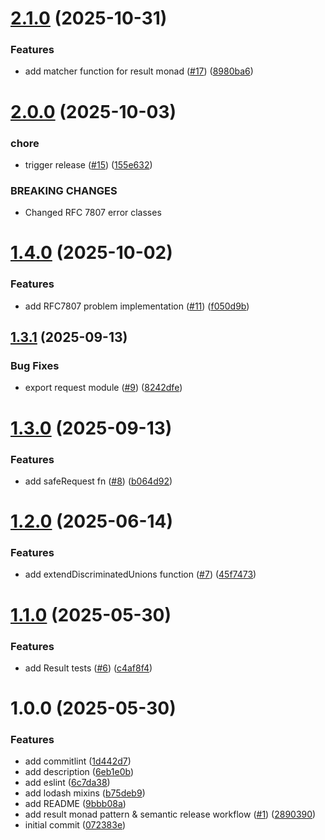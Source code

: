 # [2.1.0](https://github.com/philipp08888/utils/compare/v2.0.0...v2.1.0) (2025-10-31)


### Features

* add matcher function for result monad ([#17](https://github.com/philipp08888/utils/issues/17)) ([8980ba6](https://github.com/philipp08888/utils/commit/8980ba6ad9881b9cb9b097b54224d33682363781))

# [2.0.0](https://github.com/philipp08888/utils/compare/v1.4.0...v2.0.0) (2025-10-03)

### chore

- trigger release ([#15](https://github.com/philipp08888/utils/issues/15)) ([155e632](https://github.com/philipp08888/utils/commit/155e632ab05c930b4a5a57ae629c5b61fa863bb1))

### BREAKING CHANGES

- Changed RFC 7807 error classes

# [1.4.0](https://github.com/philipp08888/utils/compare/v1.3.1...v1.4.0) (2025-10-02)

### Features

- add RFC7807 problem implementation ([#11](https://github.com/philipp08888/utils/issues/11)) ([f050d9b](https://github.com/philipp08888/utils/commit/f050d9bcab5e27ec9527c3ac160abdcf9b822a30))

## [1.3.1](https://github.com/philipp08888/utils/compare/v1.3.0...v1.3.1) (2025-09-13)

### Bug Fixes

- export request module ([#9](https://github.com/philipp08888/utils/issues/9)) ([8242dfe](https://github.com/philipp08888/utils/commit/8242dfe046f48b745cdb12a60474f2f7ccccb741))

# [1.3.0](https://github.com/philipp08888/utils/compare/v1.2.0...v1.3.0) (2025-09-13)

### Features

- add safeRequest fn ([#8](https://github.com/philipp08888/utils/issues/8)) ([b064d92](https://github.com/philipp08888/utils/commit/b064d9248137da2325cec7ef9f8bf4eaf0ce9e18))

# [1.2.0](https://github.com/philipp08888/utils/compare/v1.1.0...v1.2.0) (2025-06-14)

### Features

- add extendDiscriminatedUnions function ([#7](https://github.com/philipp08888/utils/issues/7)) ([45f7473](https://github.com/philipp08888/utils/commit/45f7473834feca03cc2da8a3100ec609f41d1ac0))

# [1.1.0](https://github.com/philipp08888/utils/compare/v1.0.0...v1.1.0) (2025-05-30)

### Features

- add Result tests ([#6](https://github.com/philipp08888/utils/issues/6)) ([c4af8f4](https://github.com/philipp08888/utils/commit/c4af8f4eaa3c1b6c82a2a069f3a0b3642c82eed4))

# 1.0.0 (2025-05-30)

### Features

- add commitlint ([1d442d7](https://github.com/philipp08888/utils/commit/1d442d7d47eae9b7d26f7b4de34b6e563ae9c4e8))
- add description ([6eb1e0b](https://github.com/philipp08888/utils/commit/6eb1e0b00a9c49843cc56f1d2c572b859e6fc768))
- add eslint ([6c7da38](https://github.com/philipp08888/utils/commit/6c7da38d578a49996be2b760449e998acb04b895))
- add lodash mixins ([b75deb9](https://github.com/philipp08888/utils/commit/b75deb927c3be1e83e02032f20b48a707b3b9da3))
- add README ([9bbb08a](https://github.com/philipp08888/utils/commit/9bbb08a302a6e45f8a2103ee87f5d8955cc53650))
- add result monad pattern & semantic release workflow ([#1](https://github.com/philipp08888/utils/issues/1)) ([2890390](https://github.com/philipp08888/utils/commit/2890390dcd3b24915419b44e378686483ec1f107))
- initial commit ([072383e](https://github.com/philipp08888/utils/commit/072383e952185218ff338b9a0a60bcdcb1422cf9))
